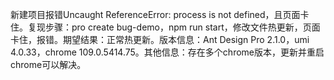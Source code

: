 新建项目报错Uncaught ReferenceError: process is not defined，且页面卡住。复现步骤：pro create bug-demo，npm run start，修改文件热更新，页面卡住，报错。期望结果：正常热更新。版本信息：Ant Design Pro 2.1.0，umi 4.0.33，chrome 109.0.5414.75。其他信息：存在多个chrome版本，更新并重启chrome可以解决。

